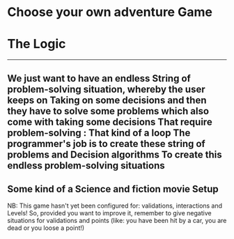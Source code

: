 # Choose your own adventure Game
# The Logic 
 -------------------------------------------------
 We just want to have an endless String of problem-solving situation, whereby the user keeps on 
 Taking on some decisions and then they have to solve some problems which also come with taking some decisions
 That require problem-solving : That kind of a loop
 The programmer's job is to create these string of problems and Decision algorithms
 To create this endless problem-solving situations 
 -------------------------------------------------
 Some kind of a Science and fiction movie Setup
 -------------------------------------------------

NB: This game hasn't yet been configured for: validations, interactions and Levels! So, provided you want to improve it, remember to give negative situations for validations and points (like: you have been hit by a car, you are dead or you loose a point!)